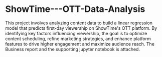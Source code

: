 # ShowTime---OTT-Data-Analysis

This project involves analyzing content data to build a linear regression model that predicts first-day viewership on ShowTime's OTT platform. By identifying key factors influencing viewership, the goal is to optimize content scheduling, refine marketing strategies, and enhance platform features to drive higher engagement and maximize audience reach. The Business report and the supporting jupyter notebook is attached.
